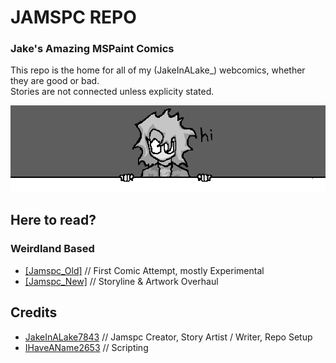 # JAMSPC REPO
### Jake's Amazing MSPaint Comics
This repo is the home for all of my (JakeInALake_) webcomics, whether they are good or bad.<br>
Stories are not connected unless explicity stated.

![hi](./image_src/repository/banner_1.png)

## Here to read?
### Weirdland Based
- [[Jamspc_Old]](https://cubari.moe/read/gist/cmF3L0pha2VJbkFMYWtlNzg0My9KQU1TUEMvcmVmcy9oZWFkcy9tYWluL3N0b3J5X29sZC5qc29u/) // First Comic Attempt, mostly Experimental
- [[Jamspc_New]](https://cubari.moe/read/gist/cmF3L0pha2VJbkFMYWtlNzg0My9KQU1TUEMvcmVmcy9oZWFkcy9tYWluL3N0b3J5X25ldy5qc29u/) // Storyline & Artwork Overhaul

## Credits
- [JakeInALake7843](https://github.com/JakeInALake7843) // Jamspc Creator, Story Artist / Writer, Repo Setup
- [IHaveAName2653](https://github.com/IHaveAName2653) // Scripting
